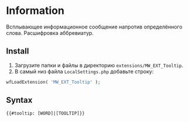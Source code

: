 # Information

Всплывающее информационное сообщение напротив определённого слова. Расшифровка аббревиатур.

## Install

1. Загрузите папки и файлы в директорию `extensions/MW_EXT_Tooltip`.
2. В самый низ файла `LocalSettings.php` добавьте строку:

```php
wfLoadExtension( 'MW_EXT_Tooltip' );
```

## Syntax

```html
{{#tooltip: [WORD]|[TOOLTIP]}}
```
